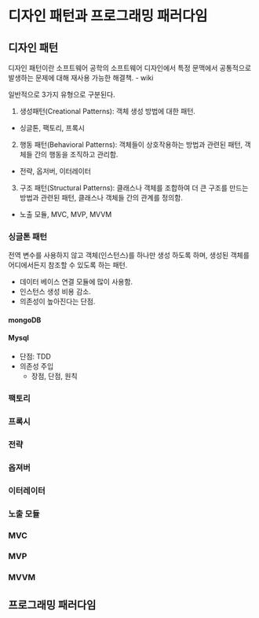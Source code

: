 # 디자인 패턴과 프로그래밍 패러다임



## 디자인 패턴

디자인 패턴이란 소프트웨어 공학의 소프트웨어 디자인에서 특정 문맥에서 공통적으로 발생하는 문제에 대해 재사용 가능한 해결책. - wiki

일반적으로 3가지 유형으로 구분된다.
1. 생성패턴(Creational Patterns): 객체 생성 방법에 대한 패턴.
- 싱글톤, 팩토리, 프록시

2. 행동 패턴(Behavioral Patterns): 객체들이 상호작용하는 방법과 관련된 패턴, 객체들 간의 행동을 조직하고 관리함.
- 전략, 옵저버, 이터레이터

3. 구조 패턴(Structural Patterns): 클래스나 객체를 조합하여 더 큰 구조를 만드는 방법과 관련된 패턴, 클래스나 객체들 간의 관계를 정의함.
- 노출 모듈, MVC, MVP, MVVM




### 싱글톤 패턴

전역 변수를 사용하지 않고 객체(인스턴스)를 하나만 생성 하도록 하며, 생성된 객체를 어디에서든지 참조할 수 있도록 하는 패턴.

- 데이터 베이스 연결 모듈에 많이 사용함.
- 인스턴스 생성 비용 감소.
- 의존성이 높아진다는 단점.


#### mongoDB
#### Mysql

- 단점: TDD
- 의존성 주입
    - 장점, 단점, 원칙


### 팩토리 
### 프록시
### 전략
### 옵져버
### 이터레이터
### 노출 모듈
### MVC
### MVP
### MVVM



## 프로그래밍 패러다임

